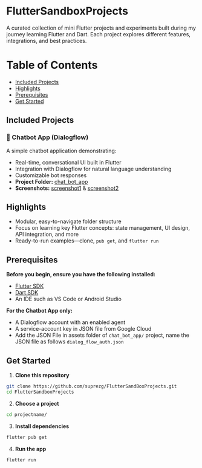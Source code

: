 # FlutterSandboxProjects
A curated collection of mini Flutter projects and experiments built during my journey learning Flutter and Dart. Each project explores different features, integrations, and best practices.

# Table of Contents
-   [Included Projects](#included-projects)
-   [Highlights](#highlights)
-   [Prerequisites](#prerequisites)
-   [Get Started](#get-started)

## Included Projects
### 🤖 Chatbot App (Dialogflow) 
A simple chatbot application demonstrating: 
- Real-time, conversational UI built in Flutter 
- Integration with Dialogflow for natural language understanding 
- Customizable bot responses 
- **Project Folder:** [chat_bot_app](chat_bot_app/) 
- **Screenshots:** [screenshot1](screenshots/chat_bot_app1.png) & [screenshot2](screenshots/chat_bot_app2.png)

## Highlights 
- Modular, easy-to-navigate folder structure 
- Focus on learning key Flutter concepts: state management, UI design, API integration, and more
- Ready-to-run examples—clone, `pub get`, and `flutter run` 

## Prerequisites 
**Before you begin, ensure you have the following installed:**
- [Flutter SDK](https://flutter.dev/docs/get-started/install) 
- [Dart SDK](https://dart.dev/get-dart) 
- An IDE such as VS Code or Android Studio 

**For the Chatbot App only:**
- A Dialogflow account with an enabled agent 
- A service-account key in JSON file from Google Cloud 
- Add the JSON File in assets folder of `chat_bot_app/` project, name the JSON file as follows `dialog_flow_auth.json`

## Get Started 
1. **Clone this repository** 
```bash
git clone https://github.com/suprezg/FlutterSandBoxProjects.git
cd FlutterSandboxProjects
```
2. **Choose a project**
```bash
cd projectname/
```
3. **Install dependencies**
```bash
flutter pub get
```
4. **Run the app**
```bash
flutter run
```
